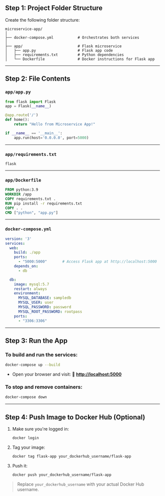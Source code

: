 ## **Step 1: Project Folder Structure**

Create the following folder structure:

```
microservice-app/
│
├── docker-compose.yml           # Orchestrates both services
│
├── app/                         # Flask microservice
│   ├── app.py                   # Flask app code
│   ├── requirements.txt         # Python dependencies
│   └── Dockerfile               # Docker instructions for Flask app
```

---

## **Step 2: File Contents**

### `app/app.py`

```python
from flask import Flask
app = Flask(__name__)

@app.route('/')
def home():
    return "Hello from Microservice App!"

if __name__ == '__main__':
    app.run(host='0.0.0.0', port=5000)
```

---

### `app/requirements.txt`

```
flask
```

---

### `app/Dockerfile`

```Dockerfile
FROM python:3.9
WORKDIR /app
COPY requirements.txt .
RUN pip install -r requirements.txt
COPY . .
CMD ["python", "app.py"]
```

---

### `docker-compose.yml`

```yaml
version: '3'
services:
  web:
    build: ./app
    ports:
      - "5000:5000"       # Access Flask app at http://localhost:5000
    depends_on:
      - db

  db:
    image: mysql:5.7
    restart: always
    environment:
      MYSQL_DATABASE: sampledb
      MYSQL_USER: user
      MYSQL_PASSWORD: password
      MYSQL_ROOT_PASSWORD: rootpass
    ports:
      - "3306:3306"
```

---

## **Step 3: Run the App**

### To build and run the services:

```bash
docker-compose up --build
```

* Open your browser and visit:
  🔗 **[http://localhost:5000](http://localhost:5000)**

### To stop and remove containers:

```bash
docker-compose down
```

---

## **Step 4: Push Image to Docker Hub (Optional)**

1. Make sure you're logged in:

   ```bash
   docker login
   ```

2. Tag your image:

   ```bash
   docker tag flask-app your_dockerhub_username/flask-app
   ```

3. Push it:

   ```bash
   docker push your_dockerhub_username/flask-app
   ```

> Replace `your_dockerhub_username` with your actual Docker Hub username.
